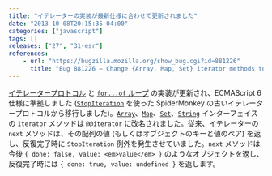 ```yaml
---
title: "イテレーターの実装が最新仕様に合わせて更新されました"
date: "2013-10-08T20:15:35-04:00"
categories: ["javascript"]
tags: []
releases: ["27", "31-esr"]
references:
    - url: "https://bugzilla.mozilla.org/show_bug.cgi?id=881226"
      title: "Bug 881226 – Change {Array, Map, Set} iterator methods to mach the latest spec"
---
```

[イテレータープロトコル](https://bugzilla.mozilla.org/show_bug.cgi?id=907077) と [`for...of` ループ](https://developer.mozilla.org/docs/Web/JavaScript/Reference/Statements/for...of) の実装が更新され、ECMAScript 6 仕様に準拠しました ([`StopIteration`](https://developer.mozilla.org/docs/SpiderMonkey/JSAPI_Reference/JS_ThrowStopIteration) を使った SpiderMonkey の古いイテレータープロトコルから移行しました)。[`Array`](https://developer.mozilla.org/docs/Web/JavaScript/Reference/Global_Objects/Array)、[`Map`](https://developer.mozilla.org/docs/Web/JavaScript/Reference/Global_Objects/Map)、[`Set`](https://developer.mozilla.org/docs/Web/JavaScript/Reference/Global_Objects/Set)、[`String`](https://developer.mozilla.org/docs/Web/JavaScript/Reference/Global_Objects/String) インターフェイスの `iterator` メソッドは `@@iterator` に改名されました。従来、イテレーターの `next` メソッドは、その配列の値 (もしくはオブジェクトのキーと値のペア) を返し、反復完了時に `StopIteration` 例外を発生させていました。`next` メソッドは今後 `{ done: false, value: <em>value</em> }` のようなオブジェクトを返し、反復完了時には `{ done: true, value: undefined }` を返します。
